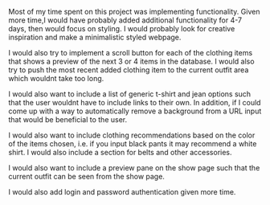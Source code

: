 Most of my time spent on this project was implementing functionality.  Given more time,I would have probably added additional functionality for 4-7 days, then would focus on styling.  I would probably look for creative inspiration and make a minimalistic styled webpage.

I would also try to implement a scroll button for each of the clothing items that shows a preview of the next 3 or 4 items in the database.  I would also try to push the most recent added clothing item to the current outfit area which wouldnt take too long.

I would also want to include a list of generic t-shirt and jean options such that the user wouldnt have to include links to their own.  In addition, if I could come up with a way to automatically remove a background from a URL input that would be beneficial to the user.

I would also want to include clothing recommendations based on the color of the items chosen, i.e. if you input black pants it may recommend a white shirt.  I would also include a section for belts and other accessories.

I would also want to include a preview pane on the show page such that the current outfit can be seen from the show page.

I would also add login and password authentication given more time.
